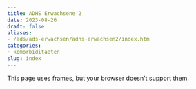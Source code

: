 ```yaml
---
title: ADHS Erwachsene 2
date: 2023-08-26
draft: false
aliases:
- /ads/ads-erwachsen/adhs-erwachsen2/index.htm
categories:
- komorbiditaeten
slug: index
---
```

This page uses frames, but your browser doesn't support them.